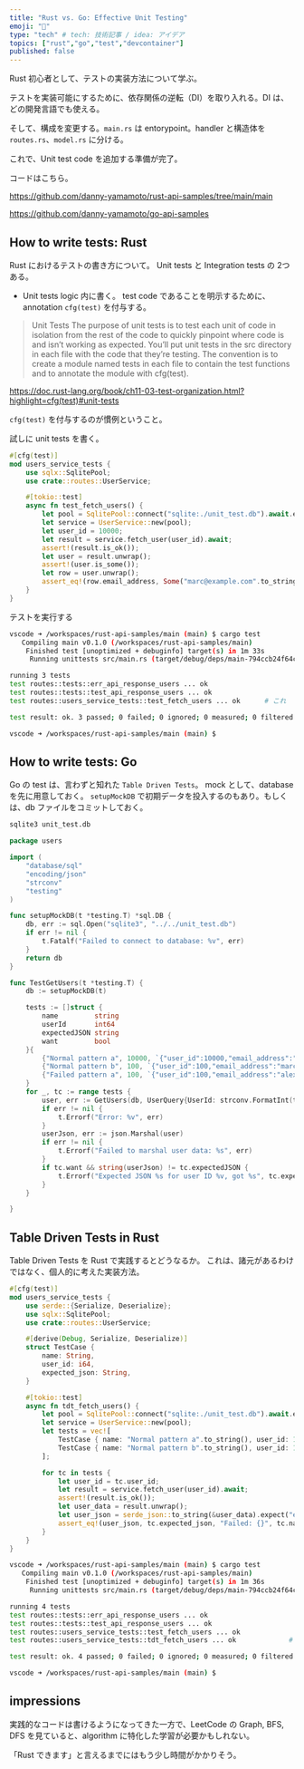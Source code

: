 ```yaml
---
title: "Rust vs. Go: Effective Unit Testing"
emoji: "🚀"
type: "tech" # tech: 技術記事 / idea: アイデア
topics: ["rust","go","test","devcontainer"]
published: false
---
```

Rust 初心者として、テストの実装方法について学ぶ。

テストを実装可能にするために、依存関係の逆転（DI）を取り入れる。DI は、どの開発言語でも使える。

そして、構成を変更する。`main.rs` は entorypoint。handler と構造体を `routes.rs`、`model.rs` に分ける。

これで、Unit test code を追加する準備が完了。

コードはこちら。

https://github.com/danny-yamamoto/rust-api-samples/tree/main/main

https://github.com/danny-yamamoto/go-api-samples

## How to write tests: Rust
Rust におけるテストの書き方について。
Unit tests と Integration tests の 2つある。

- Unit tests
logic 内に書く。
test code であることを明示するために、annotation `cfg(test)` を付与する。

> Unit Tests
The purpose of unit tests is to test each unit of code in isolation from the rest of the code to quickly pinpoint where code is and isn’t working as expected. You’ll put unit tests in the src directory in each file with the code that they’re testing. The convention is to create a module named tests in each file to contain the test functions and to annotate the module with cfg(test).

https://doc.rust-lang.org/book/ch11-03-test-organization.html?highlight=cfg(test)#unit-tests

`cfg(test)` を付与するのが慣例ということ。

試しに unit tests を書く。

```rust:routes.rs
#[cfg(test)]
mod users_service_tests {
    use sqlx::SqlitePool;
    use crate::routes::UserService;

    #[tokio::test]
    async fn test_fetch_users() {
        let pool = SqlitePool::connect("sqlite:./unit_test.db").await.expect("Failed to connect to database.");
        let service = UserService::new(pool);
        let user_id = 10000;
        let result = service.fetch_user(user_id).await;
        assert!(result.is_ok());
        let user = result.unwrap();
        assert!(user.is_some());
        let row = user.unwrap();
        assert_eq!(row.email_address, Some("marc@example.com".to_string()));
    }
}
```

テストを実行する
```bash
vscode ➜ /workspaces/rust-api-samples/main (main) $ cargo test
   Compiling main v0.1.0 (/workspaces/rust-api-samples/main)
    Finished test [unoptimized + debuginfo] target(s) in 1m 33s
     Running unittests src/main.rs (target/debug/deps/main-794ccb24f64c7f92)

running 3 tests
test routes::tests::err_api_response_users ... ok
test routes::tests::test_api_response_users ... ok
test routes::users_service_tests::test_fetch_users ... ok      # これ

test result: ok. 3 passed; 0 failed; 0 ignored; 0 measured; 0 filtered out; finished in 0.27s

vscode ➜ /workspaces/rust-api-samples/main (main) $
```

## How to write tests: Go
Go の test は、言わずと知れた `Table Driven Tests`。
mock として、database を先に用意しておく。
`setupMockDB` で初期データを投入するのもあり。もしくは、db ファイルをコミットしておく。

```bash
sqlite3 unit_test.db
```

```go
package users

import (
	"database/sql"
	"encoding/json"
	"strconv"
	"testing"
)

func setupMockDB(t *testing.T) *sql.DB {
	db, err := sql.Open("sqlite3", "../../unit_test.db")
	if err != nil {
		t.Fatalf("Failed to connect to database: %v", err)
	}
	return db
}

func TestGetUsers(t *testing.T) {
	db := setupMockDB(t)

	tests := []struct {
		name         string
		userId       int64
		expectedJSON string
		want         bool
	}{
		{"Normal pattern a", 10000, `{"user_id":10000,"email_address":"marc@example.com","created_at":0,"deleted":1,"settings":""}`, true},
		{"Normal pattern b", 100, `{"user_id":100,"email_address":"marc@example.com","created_at":1,"deleted":1,"settings":""}`, false},
		{"Failed pattern a", 100, `{"user_id":100,"email_address":"alex@example.com","created_at":1,"deleted":0,"settings":""}`, true},
	}
	for _, tc := range tests {
		user, err := GetUsers(db, UserQuery{UserId: strconv.FormatInt(tc.userId, 10)})
		if err != nil {
			t.Errorf("Error: %v", err)
		}
		userJson, err := json.Marshal(user)
		if err != nil {
			t.Errorf("Failed to marshal user data: %s", err)
		}
		if tc.want && string(userJson) != tc.expectedJSON {
			t.Errorf("Expected JSON %s for user ID %v, got %s", tc.expectedJSON, tc.userId, string(userJson))
		}
	}

}
```

## Table Driven Tests in Rust
Table Driven Tests を Rust で実践するとどうなるか。
これは、諸元があるわけではなく、個人的に考えた実装方法。

```rust:routes.rs
#[cfg(test)]
mod users_service_tests {
    use serde::{Serialize, Deserialize};
    use sqlx::SqlitePool;
    use crate::routes::UserService;

    #[derive(Debug, Serialize, Deserialize)]
    struct TestCase {
		name: String,
		user_id: i64,
		expected_json: String,
    }

    #[tokio::test]
    async fn tdt_fetch_users() {
        let pool = SqlitePool::connect("sqlite:./unit_test.db").await.expect("Failed to connect to database.");
        let service = UserService::new(pool);
        let tests = vec![
            TestCase { name: "Normal pattern a".to_string(), user_id: 10000, expected_json: "{\"user_id\":10000,\"email_address\":\"marc@example.com\",\"created_at\":0,\"deleted\":1,\"settings\":\"\"}".to_string() },
            TestCase { name: "Normal pattern b".to_string(), user_id: 100, expected_json: "{\"user_id\":100,\"email_address\":\"alex@example.com\",\"created_at\":1,\"deleted\":0,\"settings\":\"\"}".to_string() }
        ];

        for tc in tests {
            let user_id = tc.user_id;
            let result = service.fetch_user(user_id).await;
            assert!(result.is_ok());
            let user_data = result.unwrap();
            let user_json = serde_json::to_string(&user_data).expect("error");
            assert_eq!(user_json, tc.expected_json, "Failed: {}", tc.name);
        }
    }
}
```

```bash
vscode ➜ /workspaces/rust-api-samples/main (main) $ cargo test
   Compiling main v0.1.0 (/workspaces/rust-api-samples/main)
    Finished test [unoptimized + debuginfo] target(s) in 1m 36s
     Running unittests src/main.rs (target/debug/deps/main-794ccb24f64c7f92)

running 4 tests
test routes::tests::err_api_response_users ... ok
test routes::tests::test_api_response_users ... ok
test routes::users_service_tests::test_fetch_users ... ok
test routes::users_service_tests::tdt_fetch_users ... ok             # これ

test result: ok. 4 passed; 0 failed; 0 ignored; 0 measured; 0 filtered out; finished in 0.28s

vscode ➜ /workspaces/rust-api-samples/main (main) $ 
```

## impressions
実践的なコードは書けるようになってきた一方で、LeetCode の Graph, BFS, DFS を見ていると、algorithm に特化した学習が必要かもしれない。

「Rust できます」と言えるまでにはもう少し時間がかかりそう。
